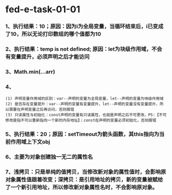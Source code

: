 # fed-e-task-01-01

### 1、执行结果：10；原因：因为i为全局变量，当循环结束后，i已变成了10，所以无论打印数组的哪个值都为10
### 2、执行结果：temp is not defined; 原因：let为块级作用域，不会有变量提升，必须声明之后才能访问
### 3、Math.min(...arr)
### 4、
    (1) 声明变量作用域的区别：var--声明的变量为全局变量，let--声明的变量为块级作用域
    (2) 是否存在变量提升：var--声明的变量有变量提升，let--声明的变量没有变量提升，所以需要在声明变量之后再访问，否则报错
    (3) 只读属性与初始化：const声明的变量有只读属性，也就是声明之后不可更改，PS:【不可修改是指不可以重新指向一个新的内存地址】；const在声明的变量必须初始化，否则报错
### 5、执行结果：20；原因：setTimeout为箭头函数，其this指向为当前作用域上下文obj
### 6、主要为对象创建独一无二的属性名
### 7、浅拷贝：只是单纯的值拷贝，当修改新对象的属性值时，会影响原对象属性值跟着改变；深拷贝：是引用地址的拷贝，新的变量被赋给了一个新引用地址，所以修改新对象属性名时，不会影响原对象。

        